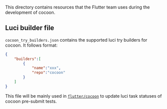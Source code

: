 This directory contains resources that the Flutter team uses during 
the development of cocoon.

## Luci builder file
`cocoon_try_builders.json` contains the supported luci try builders 
for cocoon. It follows format:
```json
{
    "builders":[
        {
            "name":"xxx",
            "repo":"cocoon"
        }
    ]
}
```
This file will be mainly used in [`flutter/cocoon`](https://github.com/flutter/cocoon)
to update luci task statuses of cocoon pre-submit tests.

